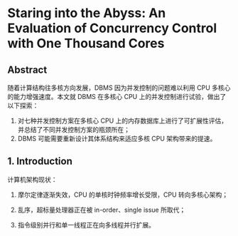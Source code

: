 # Staring into the Abyss: An Evaluation of Concurrency Control with One Thousand Cores

## Abstract

随着计算结构往多核方向发展，DBMS 因为并发控制的问题难以利用 CPU 多核心的能力增强速度。本文就 DBMS 在多核心 CPU 上的并发控制进行试验，做出了以下探索：

1. 对七种并发控制方案在多核心 CPU 上的内存数据库上进行了可扩展性评估，并总结了不同并发控制方案的瓶颈所在；
2. DBMS 可能需要重新设计其体系结构来适应多核 CPU 架构带来的提速。

##  1. Introduction

计算机架构现状：

1. 摩尔定律逐渐失效，CPU 的单核时钟频率增长受限，CPU 转向多核心架构；

2. 乱序，超标量处理器正在被  in-order、single issue 所取代；

3. 指令级别并行和单一线程正在向多线程并行扩展。
